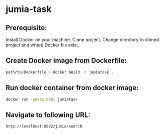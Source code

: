 # jumia-task

## Prerequisite:

 Install Docker on your machine.
 Clone project.
 Change directory to cloned project and where Docker file exist.

## Create Docker image from Dockerfile:
```bash
path/to/Dockerfile > docker build -t jumiatask .
```

## Run docker container from docker image:
```bash
docker run -p8882:8081 jumiatask
```

## Navigate to following URL:
```bash
http://localhost:8882/jumia/search
```
